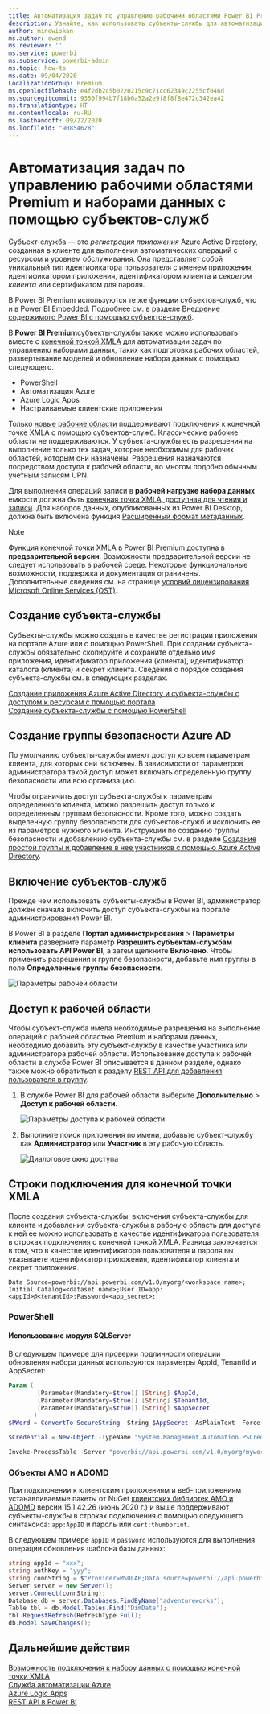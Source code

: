 ```yaml
---
title: Автоматизация задач по управлению рабочими областями Power BI Premium и наборами данных с помощью субъектов-служб | Документация Майкрософт
description: Узнайте, как использовать субъекты-службы для автоматизации задач по управлению рабочими областями Power BI Premium и наборами данных.
author: minewiskan
ms.author: owend
ms.reviewer: ''
ms.service: powerbi
ms.subservice: powerbi-admin
ms.topic: how-to
ms.date: 09/04/2020
LocalizationGroup: Premium
ms.openlocfilehash: e4f2db2c5b0220215c9c71cc62349c2255cf046d
ms.sourcegitcommit: 9350f994b7f18b0a52a2e9f8f8f8e472c342ea42
ms.translationtype: HT
ms.contentlocale: ru-RU
ms.lasthandoff: 09/22/2020
ms.locfileid: "90854628"
---
```

# <a name="automate-premium-workspace-and-dataset-tasks-with-service-principals"></a>Автоматизация задач по управлению рабочими областями Premium и наборами данных с помощью субъектов-служб

Субъект-служба — это *регистрация приложения* Azure Active Directory, созданная в клиенте для выполнения автоматических операций с ресурсом и уровнем обслуживания. Она представляет собой уникальный тип идентификатора пользователя с именем приложения, идентификатором приложения, идентификатором клиента и *секретом клиента* или сертификатом для пароля.

В Power BI Premium используются те же функции субъектов-служб, что и в Power BI Embedded. Подробнее см. в разделе [Внедрение содержимого Power BI с помощью субъектов-служб](../developer/embedded/embed-service-principal.md).

В **Power BI Premium**субъекты-службы также можно использовать вместе с [конечной точкой XMLA](service-premium-connect-tools.md) для автоматизации задач по управлению наборами данных, таких как подготовка рабочих областей, развертывание моделей и обновление набора данных с помощью следующего.

- PowerShell
- Автоматизация Azure
- Azure Logic Apps
- Настраиваемые клиентские приложения

Только [новые рабочие области](../collaborate-share/service-new-workspaces.md) поддерживают подключения к конечной точке XMLA с помощью субъектов-служб. Классические рабочие области не поддерживаются. У субъекта-службы есть разрешения на выполнение только тех задач, которые необходимы для рабочих областей, которым они назначены. Разрешения назначаются посредством доступа к рабочей области, во многом подобно обычным учетным записям UPN.

Для выполнения операций записи в **рабочей нагрузке набора данных** емкости должна быть [конечная точка XMLA, доступная для чтения и записи](service-premium-connect-tools.md#enable-xmla-read-write). Для наборов данных, опубликованных из Power BI Desktop, должна быть включена функция [Расширенный формат метаданных](../connect-data/desktop-enhanced-dataset-metadata.md).

> [!NOTE]
> Функция конечной точки XMLA в Power BI Premium доступна в **предварительной версии**. Возможности предварительной версии не следует использовать в рабочей среде. Некоторые функциональные возможности, поддержка и документация ограничены.  Дополнительные сведения см. на странице [условий лицензирования Microsoft Online Services (OST)](https://www.microsoft.com/licensing/product-licensing/products?rtc=1).

## <a name="create-a-service-principal"></a>Создание субъекта-службы

Субъекты-службы можно создать в качестве регистрации приложения на портале Azure или с помощью PowerShell. При создании субъекта-службы обязательно скопируйте и сохраните отдельно имя приложения, идентификатор приложения (клиента), идентификатор каталога (клиента) и секрет клиента. Сведения о порядке создания субъекта-службы см. в следующих разделах.

[Создание приложения Azure Active Directory и субъекта-службы с доступом к ресурсам с помощью портала](/azure/active-directory/develop/howto-create-service-principal-portal)   
[Создание субъекта-службы с помощью PowerShell](/azure/active-directory/develop/howto-authenticate-service-principal-powershell)

## <a name="create-an-azure-ad-security-group"></a>Создание группы безопасности Azure AD

По умолчанию субъекты-службы имеют доступ ко всем параметрам клиента, для которых они включены. В зависимости от параметров администратора такой доступ может включать определенную группу безопасности или всю организацию.

Чтобы ограничить доступ субъекта-службы к параметрам определенного клиента, можно разрешить доступ только к определенным группам безопасности. Кроме того, можно создать выделенную группу безопасности для субъектов-служб и исключить ее из параметров нужного клиента. Инструкции по созданию группы безопасности и добавлению субъекта-службы см. в разделе [Создание простой группы и добавление в нее участников с помощью Azure Active Directory](/azure/active-directory/fundamentals/active-directory-groups-create-azure-portal).

## <a name="enable-service-principals"></a>Включение субъектов-служб

Прежде чем использовать субъекты-службы в Power BI, администратор должен сначала включить доступ субъекта-службы на портале администрирования Power BI.

В Power BI в разделе **Портал администрирования** > **Параметры клиента** разверните параметр **Разрешить субъектам-службам использовать API Power BI**, а затем щелкните **Включено**. Чтобы применить разрешения к группе безопасности, добавьте имя группы в поле **Определенные группы безопасности**.

![Параметры рабочей области](media/service-premium-service-principal/admin-portal.png)

## <a name="workspace-access"></a>Доступ к рабочей области

Чтобы субъект-служба имела необходимые разрешения на выполнение операций с рабочей областью Premium и наборами данных, необходимо добавить эту субъект-службу в качестве участника или администратора рабочей области. Использование доступа к рабочей области в службе Power BI описывается в данном разделе, однако также можно обратиться к разделу [REST API для добавления пользователя в группу](/rest/api/power-bi/groups/addgroupuser).

1. В службе Power BI для рабочей области выберите **Дополнительно** > **Доступ к рабочей области**.

    ![Параметры доступа к рабочей области](media/service-premium-service-principal/workspace-access.png)

2. Выполните поиск приложения по имени, добавьте субъект-службу как **Администратор** или **Участник** в эту рабочую область.

    ![Диалоговое окно доступа](media/service-premium-service-principal/add-service-principal-in-the-UI.png)

## <a name="connection-strings-for-the-xmla-endpoint"></a>Строки подключения для конечной точки XMLA

После создания субъекта-службы, включения субъекта-службы для клиента и добавления субъекта-службы в рабочую область для доступа к ней ее можно использовать в качестве идентификатора пользователя в строках подключения с конечной точкой XMLA. Разница заключается в том, что в качестве идентификатора пользователя и пароля вы указываете идентификатор приложения, идентификатор клиента и секрет приложения.

`Data Source=powerbi://api.powerbi.com/v1.0/myorg/<workspace name>; Initial Catalog=<dataset name>;User ID=app:<appId>@<tenantId>;Password=<app_secret>;`

### <a name="powershell"></a>PowerShell

#### <a name="using-sqlserver-module"></a>Использование модуля SQLServer

В следующем примере для проверки подлинности операции обновления набора данных используются параметры AppId, TenantId и AppSecret:

```powershell
Param (
        [Parameter(Mandatory=$true)] [String] $AppId,
        [Parameter(Mandatory=$true)] [String] $TenantId,
        [Parameter(Mandatory=$true)] [String] $AppSecret
       )
$PWord = ConvertTo-SecureString -String $AppSecret -AsPlainText -Force

$Credential = New-Object -TypeName "System.Management.Automation.PSCredential" -ArgumentList $AppId, $PWord

Invoke-ProcessTable -Server "powerbi://api.powerbi.com/v1.0/myorg/myworkspace" -TableName "mytable" -DatabaseName "mydataset" -RefreshType "Full" -ServicePrincipal -ApplicationId $AppId -TenantId $TenantId -Credential $Credential
```

### <a name="amo-and-adomd"></a>Объекты AMO и ADOMD

При подключении к клиентским приложениям и веб-приложениям устанавливаемые пакеты от NuGet [клиентских библиотек AMO и ADOMD](/azure/analysis-services/analysis-services-data-providers) версии 15.1.42.26 (июнь 2020 г.) и выше поддерживают субъекты-службы в строках подключения с помощью следующего синтаксиса: `app:AppID` и пароль или `cert:thumbprint`.

В следующем примере `appID` и `password` используются для выполнения операции обновления шаблона базы данных:

```csharp
string appId = "xxx";
string authKey = "yyy";
string connString = $"Provider=MSOLAP;Data source=powerbi://api.powerbi.com/v1.0/<tenant>/<workspacename>;Initial catalog=<datasetname>;User ID=app:{appId};Password={authKey};";
Server server = new Server();
server.Connect(connString);
Database db = server.Databases.FindByName("adventureworks");
Table tbl = db.Model.Tables.Find("DimDate");
tbl.RequestRefresh(RefreshType.Full);
db.Model.SaveChanges();
```

## <a name="next-steps"></a>Дальнейшие действия

[Возможность подключения к набору данных с помощью конечной точки XMLA](service-premium-connect-tools.md)  
[Служба автоматизации Azure](/azure/automation)  
[Azure Logic Apps](/azure/logic-apps/)  
[REST API в Power BI](/rest/api/power-bi/)